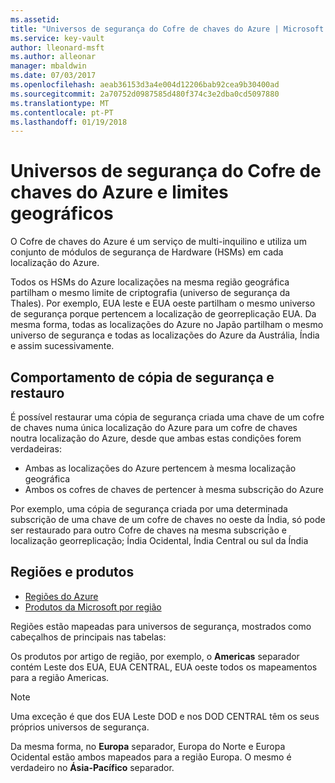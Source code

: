 ```yaml
---
ms.assetid: 
title: "Universos de segurança do Cofre de chaves do Azure | Microsoft Docs"
ms.service: key-vault
author: lleonard-msft
ms.author: alleonar
manager: mbaldwin
ms.date: 07/03/2017
ms.openlocfilehash: aeab36153d3a4e004d12206bab92cea9b30400ad
ms.sourcegitcommit: 2a70752d0987585d480f374c3e2dba0cd5097880
ms.translationtype: MT
ms.contentlocale: pt-PT
ms.lasthandoff: 01/19/2018
---
```

# <a name="azure-key-vault-security-worlds-and-geographic-boundaries"></a>Universos de segurança do Cofre de chaves do Azure e limites geográficos

O Cofre de chaves do Azure é um serviço de multi-inquilino e utiliza um conjunto de módulos de segurança de Hardware (HSMs) em cada localização do Azure. 

Todos os HSMs do Azure localizações na mesma região geográfica partilham o mesmo limite de criptografia (universo de segurança da Thales). Por exemplo, EUA leste e EUA oeste partilham o mesmo universo de segurança porque pertencem a localização de georreplicação EUA. Da mesma forma, todas as localizações do Azure no Japão partilham o mesmo universo de segurança e todas as localizações do Azure da Austrália, Índia e assim sucessivamente. 

## <a name="backup-and-restore-behavior"></a>Comportamento de cópia de segurança e restauro

É possível restaurar uma cópia de segurança criada uma chave de um cofre de chaves numa única localização do Azure para um cofre de chaves noutra localização do Azure, desde que ambas estas condições forem verdadeiras:

- Ambas as localizações do Azure pertencem à mesma localização geográfica
- Ambos os cofres de chaves de pertencer à mesma subscrição do Azure

Por exemplo, uma cópia de segurança criada por uma determinada subscrição de uma chave de um cofre de chaves no oeste da Índia, só pode ser restaurado para outro Cofre de chaves na mesma subscrição e localização georreplicação; Índia Ocidental, Índia Central ou sul da Índia

## <a name="regions-and-products"></a>Regiões e produtos

- [Regiões do Azure](https://azure.microsoft.com/regions/)
- [Produtos da Microsoft por região](https://azure.microsoft.com/regions/services/)

Regiões estão mapeadas para universos de segurança, mostrados como cabeçalhos de principais nas tabelas:

Os produtos por artigo de região, por exemplo, o **Americas** separador contém Leste dos EUA, EUA CENTRAL, EUA oeste todos os mapeamentos para a região Americas. 

>[!NOTE]
>Uma exceção é que dos EUA Leste DOD e nos DOD CENTRAL têm os seus próprios universos de segurança. 

Da mesma forma, no **Europa** separador, Europa do Norte e Europa Ocidental estão ambos mapeados para a região Europa. O mesmo é verdadeiro no **Ásia-Pacífico** separador.



